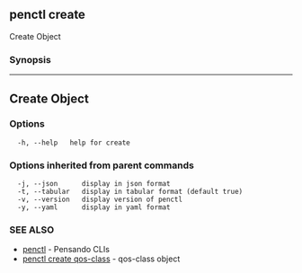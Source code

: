 ## penctl create

Create Object

### Synopsis



---------------
 Create Object 
---------------


### Options

```
  -h, --help   help for create
```

### Options inherited from parent commands

```
  -j, --json      display in json format
  -t, --tabular   display in tabular format (default true)
  -v, --version   display version of penctl
  -y, --yaml      display in yaml format
```

### SEE ALSO
* [penctl](penctl.md)	 - Pensando CLIs
* [penctl create qos-class](penctl_create_qos-class.md)	 - qos-class object

